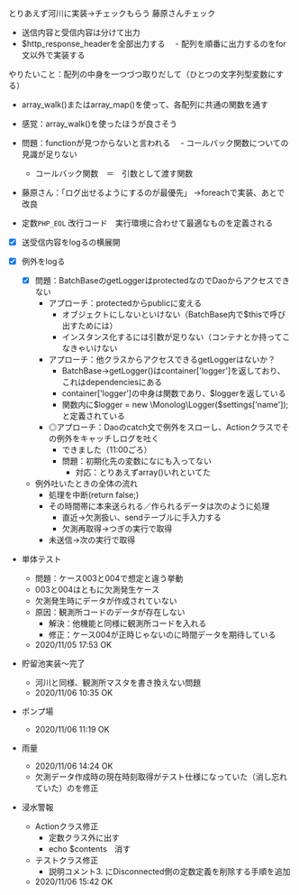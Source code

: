 とりあえず河川に実装->チェックもらう
藤原さんチェック
- 送信内容と受信内容は分けて出力
- $http_response_headerを全部出力する
　- 配列を順番に出力するのをfor文以外で実装する

やりたいこと：配列の中身を一つづつ取りだして（ひとつの文字列型変数にする）
- array_walk()またはarray_map()を使って、各配列に共通の関数を通す

- 感覚：array_walk()を使ったほうが良さそう
- 問題：functionが見つからないと言われる
　- コールバック関数についての見識が足りない
    - コールバック関数　＝　引数として渡す関数
- 藤原さん：「ログ出せるようにするのが最優先」
  ->foreachで実装、あとで改良
- 定数`PHP_EOL` 改行コード　実行環境に合わせて最適なものを定義される
- [x] 送受信内容をlogるの横展開

- [x] 例外をlogる
  - [x] 問題：BatchBaseのgetLoggerはprotectedなのでDaoからアクセスできない
    - アプローチ：protectedからpublicに変える
      - オブジェクトにしないといけない（BatchBase内で$thisで呼び出すためには）
      - インスタンス化するには引数が足りない（コンテナとか持ってこなきゃいけない
    - アプローチ：他クラスからアクセスできるgetLoggerはないか？
      - BatchBase->getLogger()はcontainer['logger']を返しており、これはdependenciesにある
      - container['logger']の中身は関数であり、$loggerを返している
      - 関数内に$logger = new \Monolog\Logger($settings['name']);と定義されている
    - ◎アプローチ：Daoのcatch文で例外をスローし、Actionクラスでその例外をキャッチしログを吐く
      - できました（11:00ごろ）
      - 問題：初期化先の変数になにも入ってない
        - 対応：とりあえずarray()いれといてた
  - 例外吐いたときの全体の流れ
    - 処理を中断(return false;)
    - その時間帯に本来送られる／作られるデータは次のように処理
      - 直近->欠測扱い、sendテーブルに手入力する
      - 欠測再取得->つぎの実行で取得
    - 未送信->次の実行で取得
- 単体テスト
  - 問題：ケース003と004で想定と違う挙動
  - 003と004はともに欠測発生ケース
  - 欠測発生時にデータが作成されていない
  - 原因：観測所コードのデータが存在しない
    - 解決：他機能と同様に観測所コードを入れる
    - 修正：ケース004が正時じゃないのに時間データを期待している
  - 2020/11/05 17:53 OK
  
 - 貯留池実装～完了
    - 河川と同様、観測所マスタを書き換えない問題
    - 2020/11/06 10:35 OK
 - ポンプ場
    - 2020/11/06 11:19 OK
 - 雨量
    - 2020/11/06 14:24 OK
    - 欠測データ作成時の現在時刻取得がテスト仕様になっていた（消し忘れていた）のを修正
 - 浸水警報
    - Actionクラス修正
        - 定数クラス外に出す
        - echo $contents　消す
    - テストクラス修正
        - 説明コメント3. にDisconnected側の定数定義を削除する手順を追加
    - 2020/11/06 15:42 OK
    
    

    
 
